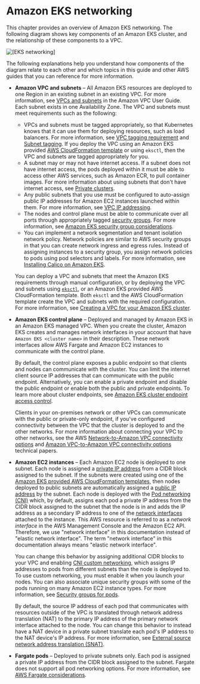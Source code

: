 # Amazon EKS networking<a name="eks-networking"></a>

This chapter provides an overview of Amazon EKS networking\. The following diagram shows key components of an Amazon EKS cluster, and the relationship of these components to a VPC\.

![\[EKS networking\]](http://docs.aws.amazon.com/eks/latest/userguide/images/networking-overview.png)

The following explanations help you understand how components of the diagram relate to each other and which topics in this guide and other AWS guides that you can reference for more information\.
+ **Amazon VPC and subnets** – All Amazon EKS resources are deployed to one Region in an existing subnet in an existing VPC\. For more information, see [VPCs and subnets](https://docs.aws.amazon.com/vpc/latest/userguide/VPC_Subnets.html) in the Amazon VPC User Guide\. Each subnet exists in one Availability Zone\. The VPC and subnets must meet requirements such as the following:
  + VPCs and subnets must be tagged appropriately, so that Kubernetes knows that it can use them for deploying resources, such as load balancers\. For more information, see [VPC tagging requirement](network_reqs.md#vpc-tagging) and [Subnet tagging](network_reqs.md#vpc-subnet-tagging)\. If you deploy the VPC using an Amazon EKS provided [AWS CloudFormation template](create-public-private-vpc.md#create-vpc) or using `eksctl`, then the VPC and subnets are tagged appropriately for you\.
  + A subnet may or may not have internet access\. If a subnet does not have internet access, the pods deployed within it must be able to access other AWS services, such as Amazon ECR, to pull container images\. For more information about using subnets that don't have internet access, see [Private clusters](private-clusters.md)\. 
  + Any public subnets that you use must be configured to auto\-assign public IP addresses for Amazon EC2 instances launched within them\. For more information, see [VPC IP addressing](network_reqs.md#vpc-cidr)\.
  + The nodes and control plane must be able to communicate over all ports through appropriately tagged [security groups](https://docs.aws.amazon.com/vpc/latest/userguide/VPC_SecurityGroups.html)\. For more information, see [Amazon EKS security group considerations](sec-group-reqs.md)\.
  + You can implement a network segmentation and tenant isolation network policy\. Network policies are similar to AWS security groups in that you can create network ingress and egress rules\. Instead of assigning instances to a security group, you assign network policies to pods using pod selectors and labels\. For more information, see [Installing Calico on Amazon EKS](calico.md)\.

  You can deploy a VPC and subnets that meet the Amazon EKS requirements through manual configuration, or by deploying the VPC and subnets using [`eksctl`](eksctl.md), or an Amazon EKS provided AWS CloudFormation template\. Both `eksctl` and the AWS CloudFormation template create the VPC and subnets with the required configuration\. For more information, see [Creating a VPC for your Amazon EKS cluster](create-public-private-vpc.md#create-vpc)\.
+ **Amazon EKS control plane** – Deployed and managed by Amazon EKS in an Amazon EKS managed VPC\. When you create the cluster, Amazon EKS creates and manages network interfaces in your account that have `Amazon EKS <cluster name>` in their description\. These network interfaces allow AWS Fargate and Amazon EC2 instances to communicate with the control plane\.

  By default, the control plane exposes a public endpoint so that clients and nodes can communicate with the cluster\. You can limit the internet client source IP addresses that can communicate with the public endpoint\. Alternatively, you can enable a private endpoint and disable the public endpoint or enable both the public and private endpoints\. To learn more about cluster endpoints, see [Amazon EKS cluster endpoint access control](cluster-endpoint.md)\. 

  Clients in your on\-premises network or other VPCs can communicate with the public or private\-only endpoint, if you've configured connectivity between the VPC that the cluster is deployed to and the other networks\. For more information about connecting your VPC to other networks, see the AWS [Network\-to\-Amazon VPC connectivity options](https://docs.aws.amazon.com/whitepapers/latest/aws-vpc-connectivity-options/network-to-amazon-vpc-connectivity-options.html) and [Amazon VPC\-to\-Amazon VPC connectivity options](https://docs.aws.amazon.com/whitepapers/latest/aws-vpc-connectivity-options/amazon-vpc-to-amazon-vpc-connectivity-options.html) technical papers\.
+ **Amazon EC2 instances** – Each Amazon EC2 node is deployed to one subnet\. Each node is assigned a [private IP address](https://docs.aws.amazon.com/AWSEC2/latest/UserGuide/using-instance-addressing.html#concepts-private-addresses) from a CIDR block assigned to the subnet\. If the subnets were created using one of the [Amazon EKS provided AWS CloudFormation templates](create-public-private-vpc.md#create-vpc), then nodes deployed to public subnets are automatically assigned a [public IP address](https://docs.aws.amazon.com/AWSEC2/latest/UserGuide/using-instance-addressing.html#concepts-public-addresses) by the subnet\. Each node is deployed with the [Pod networking \(CNI\)](pod-networking.md) which, by default, assigns each pod a private IP address from the CIDR block assigned to the subnet that the node is in and adds the IP address as a secondary IP address to one of the [network interfaces](https://docs.aws.amazon.com/AWSEC2/latest/UserGuide/using-eni.html) attached to the instance\. This AWS resource is referred to as a *network interface* in the AWS Management Console and the Amazon EC2 API\. Therefore, we use "network interface" in this documentation instead of "elastic network interface"\. The term "network interface" in this documentation always means "elastic network interface"\. 

  You can change this behavior by assigning additional CIDR blocks to your VPC and enabling [CNI custom networking](cni-custom-network.md), which assigns IP addresses to pods from different subnets than the node is deployed to\. To use custom networking, you must enable it when you launch your nodes\. You can also associate unique security groups with some of the pods running on many Amazon EC2 instance types\. For more information, see [Security groups for pods](security-groups-for-pods.md)\.

  By default, the source IP address of each pod that communicates with resources outside of the VPC is translated through network address translation \(NAT\) to the primary IP address of the primary network interface attached to the node\. You can change this behavior to instead have a NAT device in a private subnet translate each pod's IP address to the NAT device's IP address\. For more information, see [External source network address translation \(SNAT\)](external-snat.md)\.
+ **Fargate pods** – Deployed to private subnets only\. Each pod is assigned a private IP address from the CIDR block assigned to the subnet\. Fargate does not support all pod networking options\. For more information, see [AWS Fargate considerations](fargate.md#fargate-considerations)\.